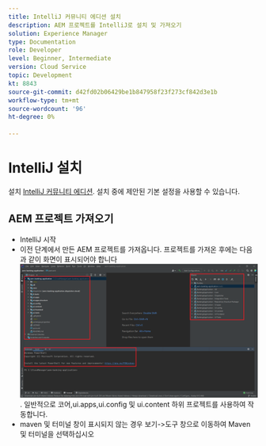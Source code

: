 ```yaml
---
title: IntelliJ 커뮤니티 에디션 설치
description: AEM 프로젝트를 IntelliJ로 설치 및 가져오기
solution: Experience Manager
type: Documentation
role: Developer
level: Beginner, Intermediate
version: Cloud Service
topic: Development
kt: 8843
source-git-commit: d42fd02b06429be1b847958f23f273cf842d3e1b
workflow-type: tm+mt
source-wordcount: '96'
ht-degree: 0%

---
```


# IntelliJ 설치

설치 [IntelliJ 커뮤니티 에디션](https://www.jetbrains.com/idea/download/#section=windows). 설치 중에 제안된 기본 설정을 사용할 수 있습니다.

## AEM 프로젝트 가져오기

* IntelliJ 시작
* 이전 단계에서 만든 AEM 프로젝트를 가져옵니다. 프로젝트를 가져온 후에는 다음과 같이 화면이 표시되어야 합니다 ![aem-banking-app](assets/aem-banking-app.png). 일반적으로 코어,ui.apps,ui.config 및 ui.content 하위 프로젝트를 사용하여 작동합니다.
* maven 및 터미널 창이 표시되지 않는 경우 보기->도구 창으로 이동하여 Maven 및 터미널을 선택하십시오





